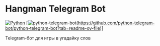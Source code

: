 # Hangman Telegram Bot

[![Python](https://img.shields.io/badge/Python-3.%2B-blue)](https://www.python.org/)
[![python-telegram-bot](https://img.shields.io/badge/python--telegram--bot-13.7-blue)(https://github.com/python-telegram-bot/python-telegram-bot?tab=readme-ov-file)]

Telegram-бот для игры в угадайку слов
